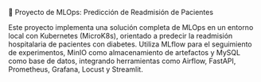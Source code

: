 🧠 Proyecto de MLOps: Predicción de Readmisión de Pacientes

Este proyecto implementa una solución completa de MLOps en un entorno local con Kubernetes (MicroK8s), orientado a predecir la readmisión hospitalaria de pacientes con diabetes. Utiliza MLflow para el seguimiento de experimentos, MinIO como almacenamiento de artefactos y MySQL como base de datos, integrando herramientas como Airflow, FastAPI, Prometheus, Grafana, Locust y Streamlit.
